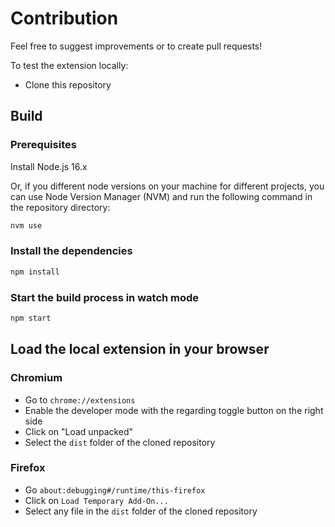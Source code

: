 # Contribution

Feel free to suggest improvements or to create pull requests!

To test the extension locally:

- Clone this repository

## Build

### Prerequisites

Install Node.js 16.x

Or, if you different node versions on your machine for different projects, you can use Node Version Manager (NVM) and run the following command in the repository directory:

```bash
nvm use
```

### Install the dependencies

```bash
npm install
```

### Start the build process in watch mode

```bash
npm start
```

## Load the local extension in your browser

### Chromium

- Go to `chrome://extensions`
- Enable the developer mode with the regarding toggle button on the right side
- Click on "Load unpacked"
- Select the `dist` folder of the cloned repository

### Firefox

- Go `about:debugging#/runtime/this-firefox`
- Click on `Load Temporary Add-On...`
- Select any file in the `dist` folder of the cloned repository

